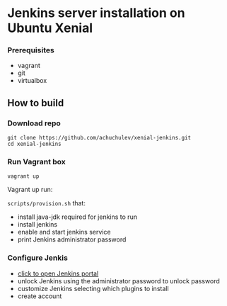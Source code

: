 # Jenkins server installation on Ubuntu Xenial

### Prerequisites

- vagrant
- git
- virtualbox

## How to build

### Download repo

```
git clone https://github.com/achuchulev/xenial-jenkins.git
cd xenial-jenkins
```

### Run Vagrant box

```
vagrant up
```

Vagrant up run:

`scripts/provision.sh` that:

- install java-jdk required for jenkins to run
- install jenkins
- enable and start jenkins service
- print Jenkins administrator password

### Configure Jenkis

- [click to open Jenkins portal](http://127.0.0.1:8080/)
- unlock Jenkins using the administrator password to unlock password
- customize Jenkins selecting which plugins to install
- create account



